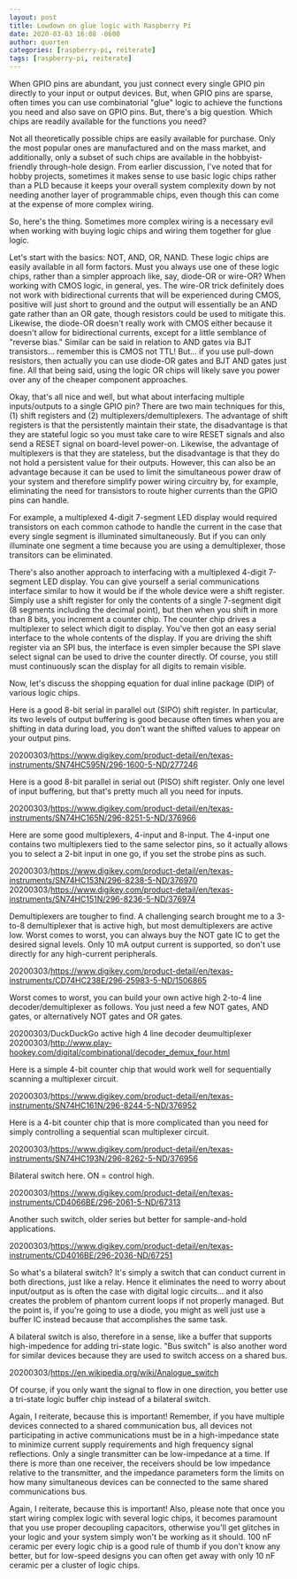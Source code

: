 ```yaml
---
layout: post
title: Lowdown on glue logic with Raspberry Pi
date: 2020-03-03 16:08 -0600
author: quorten
categories: [raspberry-pi, reiterate]
tags: [raspberry-pi, reiterate]
---
```


When GPIO pins are abundant, you just connect every single GPIO pin
directly to your input or output devices.  But, when GPIO pins are
sparse, often times you can use combinatorial "glue" logic to achieve
the functions you need and also save on GPIO pins.  But, there's a big
question.  Which chips are readily available for the functions you
need?

Not all theoretically possible chips are easily available for
purchase.  Only the most popular ones are manufactured and on the mass
market, and additionally, only a subset of such chips are available in
the hobbyist-friendly through-hole design.  From earlier discussion,
I've noted that for hobby projects, sometimes it makes sense to use
basic logic chips rather than a PLD because it keeps your overall
system complexity down by not needing another layer of programmable
chips, even though this can come at the expense of more complex
wiring.

So, here's the thing.  Sometimes more complex wiring is a necessary
evil when working with buying logic chips and wiring them together for
glue logic.

<!-- more -->

Let's start with the basics: NOT, AND, OR, NAND.  These logic chips
are easily available in all form factors.  Must you always use one of
these logic chips, rather than a simpler approach like, say, diode-OR
or wire-OR?  When working with CMOS logic, in general, yes.  The
wire-OR trick definitely does not work with bidirectional currents
that will be experienced during CMOS, positive will just short to
ground and the output will essentially be an AND gate rather than an
OR gate, though resistors could be used to mitigate this.  Likewise,
the diode-OR doesn't really work with CMOS either because it doesn't
allow for bidirectional currents, except for a little semblance of
"reverse bias."  Similar can be said in relation to AND gates via BJT
transistors... remember this is CMOS not TTL!  But... if you use
pull-down resistors, then actually you can use diode-OR gates and BJT
AND gates just fine.  All that being said, using the logic OR chips
will likely save you power over any of the cheaper component
approaches.

Okay, that's all nice and well, but what about interfacing multiple
inputs/outputs to a single GPIO pin?  There are two main techniques
for this, (1) shift registers and (2) multiplexers/demultiplexers.
The advantage of shift registers is that the persistently maintain
their state, the disadvantage is that they are stateful logic so you
must take care to wire RESET signals and also send a RESET signal on
board-level power-on.  Likewise, the advantage of multiplexers is that
they are stateless, but the disadvantage is that they do not hold a
persistent value for their outputs.  However, this can also be an
advantage because it can be used to limit the simultaneous power draw
of your system and therefore simplify power wiring circuitry by, for
example, eliminating the need for transistors to route higher currents
than the GPIO pins can handle.

For example, a multiplexed 4-digit 7-segment LED display would
required transistors on each common cathode to handle the current in
the case that every single segment is illuminated simultaneously.  But
if you can only illuminate one segment a time because you are using a
demultiplexer, those transitors can be eliminated.

There's also another approach to interfacing with a multiplexed
4-digit 7-segment LED display.  You can give yourself a serial
communications interface similar to how it would be if the whole
device were a shift register.  Simply use a shift register for only
the contents of a single 7-segment digit (8 segments including the
decimal point), but then when you shift in more than 8 bits, you
increment a counter chip.  The counter chip drives a multiplexer to
select which digit to display.  You've then got an easy serial
interface to the whole contents of the display.  If you are driving
the shift register via an SPI bus, the interface is even simpler
because the SPI slave select signal can be used to drive the counter
directly.  Of course, you still must continuously scan the display for
all digits to remain visible.

Now, let's discuss the shopping equation for dual inline package (DIP)
of various logic chips.

Here is a good 8-bit serial in parallel out (SIPO) shift register.  In
particular, its two levels of output buffering is good because often
times when you are shifting in data during load, you don't want the
shifted values to appear on your output pins.

20200303/https://www.digikey.com/product-detail/en/texas-instruments/SN74HC595N/296-1600-5-ND/277246

Here is a good 8-bit parallel in serial out (PISO) shift register.
Only one level of input buffering, but that's pretty much all you need
for inputs.

20200303/https://www.digikey.com/product-detail/en/texas-instruments/SN74HC165N/296-8251-5-ND/376966

Here are some good multiplexers, 4-input and 8-input.  The 4-input one
contains two multiplexers tied to the same selector pins, so it
actually allows you to select a 2-bit input in one go, if you set the
strobe pins as such.

20200303/https://www.digikey.com/product-detail/en/texas-instruments/SN74HC153N/296-8238-5-ND/376970  
20200303/https://www.digikey.com/product-detail/en/texas-instruments/SN74HC151N/296-8236-5-ND/376974

Demultiplexers are tougher to find.  A challenging search brought me
to a 3-to-8 demultiplexer that is active high, but most demultiplexers
are active low.  Worst comes to worst, you can always buy the NOT gate
IC to get the desired signal levels.  Only 10 mA output current is
supported, so don't use directly for any high-current peripherals.

20200303/https://www.digikey.com/product-detail/en/texas-instruments/CD74HC238E/296-25983-5-ND/1506865

Worst comes to worst, you can build your own active high 2-to-4 line
decoder/demultiplexer as follows.  You just need a few NOT gates, AND
gates, or alternatively NOT gates and OR gates.

20200303/DuckDuckGo active high 4 line decoder deumultiplexer  
20200303/http://www.play-hookey.com/digital/combinational/decoder_demux_four.html

Here is a simple 4-bit counter chip that would work well for
sequentially scanning a multiplexer circuit.

20200303/https://www.digikey.com/product-detail/en/texas-instruments/SN74HC161N/296-8244-5-ND/376952

Here is a 4-bit counter chip that is more complicated than you need
for simply controlling a sequential scan multiplexer circuit.

20200303/https://www.digikey.com/product-detail/en/texas-instruments/SN74HC193N/296-8262-5-ND/376956

Bilateral switch here.  ON = control high.

20200303/https://www.digikey.com/product-detail/en/texas-instruments/CD4066BE/296-2061-5-ND/67313

Another such switch, older series but better for sample-and-hold
applications.

20200303/https://www.digikey.com/product-detail/en/texas-instruments/CD4016BE/296-2036-ND/67251

So what's a bilateral switch?  It's simply a switch that can conduct
current in both directions, just like a relay.  Hence it eliminates
the need to worry about input/output as is often the case with digital
logic circuits... and it also creates the problem of phantom current
loops if not properly managed.  But the point is, if you're going to
use a diode, you might as well just use a buffer IC instead because
that accomplishes the same task.

A bilateral switch is also, therefore in a sense, like a buffer that
supports high-impedence for adding tri-state logic.  "Bus switch" is
also another word for similar devices because they are used to switch
access on a shared bus.

20200303/https://en.wikipedia.org/wiki/Analogue_switch

Of course, if you only want the signal to flow in one direction, you
better use a tri-state logic buffer chip instead of a bilateral
switch.

Again, I reiterate, because this is important!  Remember, if you have
multiple devices connected to a shared communication bus, all devices
not participating in active communications must be in a high-impedance
state to minimize current supply requirements and high frequency
signal reflections.  Only a single transmitter can be low-impedance at
a time.  If there is more than one receiver, the receivers should be
low impedance relative to the transmitter, and the impedance
parameters form the limits on how many simultaneous devices can be
connected to the same shared communications bus.

Again, I reiterate, because this is important!  Also, please note that
once you start wiring complex logic with several logic chips, it
becomes paramount that you use proper decoupling capacitors, otherwise
you'll get glitches in your logic and your system simply won't be
working as it should.  100 nF ceramic per every logic chip is a good
rule of thumb if you don't know any better, but for low-speed designs
you can often get away with only 10 nF ceramic per a cluster of logic
chips.
